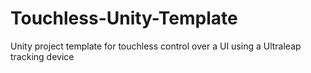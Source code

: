 # Touchless-Unity-Template
Unity project template for touchless control over a UI using a Ultraleap tracking device
